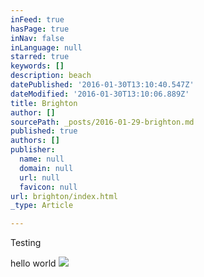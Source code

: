 ```yaml
---
inFeed: true
hasPage: true
inNav: false
inLanguage: null
starred: true
keywords: []
description: beach
datePublished: '2016-01-30T13:10:40.547Z'
dateModified: '2016-01-30T13:10:06.889Z'
title: Brighton
author: []
sourcePath: _posts/2016-01-29-brighton.md
published: true
authors: []
publisher:
  name: null
  domain: null
  url: null
  favicon: null
url: brighton/index.html
_type: Article

---
```

Testing

hello world
![](https://the-grid-user-content.s3-us-west-2.amazonaws.com/9d201aea-1a7d-421f-9d89-693126cebfdf.jpg)